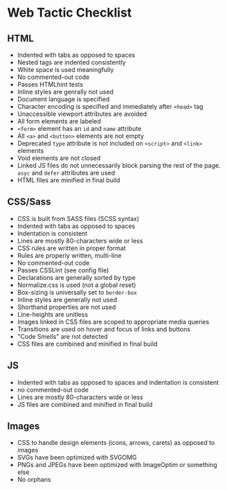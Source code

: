 # Web Tactic Checklist

## HTML
- Indented with tabs as opposed to spaces
- Nested tags are indented consistently
- White space is used meaningfully
- No commented-out code
- Passes HTMLhint tests
- Inline styles are genrally not used
- Document language is specified
- Character encoding is specified and immediately after `<head>` tag
- Unaccessible viewport attributes are avoided
- All form elements are labeled
- `<form>` element has an `id` and `name` attribute
- All `<a>` and `<button>` elements are not empty
- Deprecated `type` attribute is not included on `<script>` and `<link>` elements
- Void elements are not closed
- Linked JS files do not unnecessarily block parsing the rest of the page. `asyc` and `defer` attributes are used
- HTML files are minified in final build

## CSS/Sass
- CSS is built from SASS files (SCSS syntax)
- Indented with tabs as opposed to spaces
- Indentation is consistent
- Lines are mostly 80-characters wide or less
- CSS rules are written in proper format
- Rules are properly written, multi-line
- No commented-out code
- Passes CSSLint (see config file)
- Declarations are generally sorted by type
- Normalize.css is used (not a global reset)
- Box-sizing is universally set to `border-box`
- Inline styles are generally not used
- Shorthand properties are not used
- Line-heights are unitless
- Images linked in CSS files are scoped to appropriate media queries
- Transitions are used on hover and focus of links and buttons
- "Code Smells" are not detected
- CSS files are combined and minified in final build

## JS
- Indented with tabs as opposed to spaces and indentation is consistent
- no commented-out code
- Lines are mostly 80-characters wide or less
- JS files are combined and minified in final build

## Images
- CSS to handle design elements (icons, arrows, carets) as opposed to images
- SVGs have been optimized with SVGOMG
- PNGs and JPEGs have been optimized with ImageOptim or something else
- No orphans